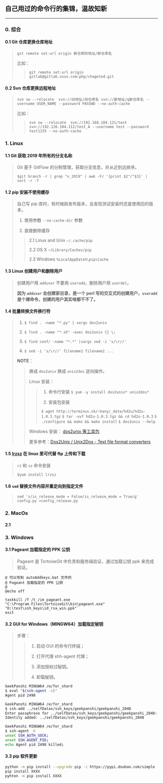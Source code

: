 ## 自己用过的命令行的集锦，温故知新

---

### 0. 综合

#### 0.1 Git 仓库更换仓库地址

> `git remote set-url origin 新仓库的地址/新仓库名`
>
> 比如：
>>
>> `git remote set-url origin gitlab@gitlab.xxxx.com:php/chageted.git`

#### 0.2 Svn 仓库更换远程地址

> `svn sw --relocate  svn://旧地址/旧仓库名 svn://新地址/q新仓库名 --username USER_NAME --password PASSWD --no-auth-cache`
>
> 比如：
>>
>> `svn sw --relocate  svn://192.168.104.121/test svn://192.126.104.112/test_A --username test --password test1235 --no-auth-cache`

### 1. Linux

#### 1.1 Git 获取 2019 年所有的分支名称

> Git 基于 GitFlow 的分制管理，获取分支信息，并从近到远排序。
>
> `$git branch -r | grep "v_2019" | awk -F/ '{print $2"/"$3}' | sort -r -f`

#### 1.2 pip 安装不使用缓存

> 自己写 pip 库时，有时候刚发布版本，会发现测试安装时还是使用旧的版本。
>
> 1. 使用参数 `--no-cache-dir` 参数
>
> 2. 直接删除缓存
>>
>> 2.1 Linux and Unix `~/.cache/pip`
>>
>> 2.2 OS X `~/Library/Caches/pip`
>>
>> 2.3 Windows `%LocalAppData%\pip\Cache`

#### 1.3 Linux 创建用户和删除用户

> 创建用户用 `adduser` 不要用 `useradd`，删除用户用 `userdel`。
>
> **因为 `adduser` 会创建家目录，是一个 perl 写的交互式的创建用户，`useradd` 是个裸命令，创建的用户其实啥都干不了。**

#### 1.4 批量转换文件换行符

> 1. `$ find . -name "*.py" | xargs dos2unix`
>
> 2. `$ find . -name "*.sh" -exec dos2unix {} \;`
>
> 3. `$ find conf/ -name "*.*" |xargs sed -i 's/\r//'`
>
> 4. `$ sed -i 's/\r//' filename1 filename2 ...`
>
> **NOTE**：
>> 换成 `dos2unix` 换成 `unix2dos` 逆向操作。
>>
>> Linux 安装：
>>>
>>> 1. 命令行安装 `$ yum -y install dos2unix* unix2dos*`
>>>
>>> 2. 安装包安装
>>>
>>> `$ wget http://terminus.sk/~hany/_data/hd2u/hd2u-1.0.3.tgz`
>>> `$ tar -xvf hd2u-1.0.3.tgz && cd hd2u-1.0.3`
>>> `$ ./configure && make && make install`
>>> `$ dos2unix --help`
>>
>> Windows 安装： [dos2unix 等工具包](https://sourceforge.net/projects/dos2unix/)
>>
>> 更多参考：[Dos2Unix / Unix2Dos - Text file format converters](https://waterlan.home.xs4all.nl/dos2unix.html)

#### 1.5 [lrzsz](https://www.ohse.de/uwe/software/lrzsz.html) 在 linux 里可代替 ftp 上传和下载

> `rz` 和 `sz` 命令安装
>
> `$yum install lrzsz`

#### 1.6 `sed` 替换文件内容并重定向到指定文件

> `sed 's/is_release_mode = False/is_release_mode = True/g' config.py >config_release.py`

### 2. MacOs

#### 2.1

### 3. Windows

#### 3.1 Pageant 加载指定的 PPK 公钥

> Pageant 是 TortoiseGit 中负责和服务端验证，通过加载公钥 ppk 来完成验证。
>
```Pyhton
@ 可以写到 autoAddkeys.bat 文件的
@ Pageant 加载指定的 PPK 公钥
@
@echo off

taskkill /f /t /im pageant.exe
"C:\Program Files\TortoiseGit\bin\pageant.exe" "D:\test\ssh_keys\id_rsa_win.ppk"`
exit
```

#### 3.2 GUI for Windows（MINGW64）加载指定秘钥

> 步骤：
>
>> 1. 启动 GUI 的命令行终端；
>>
>> 2. 打开代理 shh-agent 代理；
>>
>> 3. 添加授权过秘钥。
>>
>> 4. 卸载秘钥。

```bash
GeekPanshi MINGW64 /e/for_shard
$ eval "$(ssh-agent -s)"
Agent pid 2498

GeekPanshi MINGW64 /e/for_shard
$ ssh-add ../selfDatas/ssh_keys/geekpanshi/geekpanshi_2048
Enter passphrase for ../selfDatas/ssh_keys/geekpanshi/geekpanshi_2048:
Identity added: ../selfDatas/ssh_keys/geekpanshi/geekpanshi_2048

GeekPanshi MINGW64 /e/for_shard
$ ssh-agent -k
unset SSH_AUTH_SOCK;
unset SSH_AGENT_PID;
echo Agent pid 2498 killed;
```

#### 3.3 pip 软件更新

```bash
python -m pip install --upgrade pip -i https://pypi.douban.com/simple
pip install XXXX
pyhton -m pip install XXXX
```
